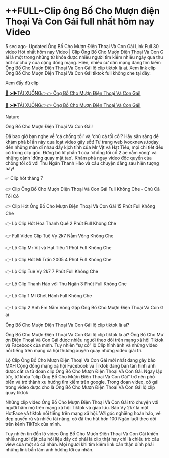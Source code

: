 # ++FULL~Clip ông Bố Cho Mượn điện Thoại Và Con Gái full nhất hôm nay Video

5 sec ago- Updated Ông Bố Cho M​ư​ợ​n Đi​ệ​n Tho​ạ​i Và Con G​á​i Link Full 30 video Hót nhất hôm nay Video | Clip Ông Bố Cho M​ư​ợ​n Đi​ệ​n Tho​ạ​i Và Con G​á​i là một trong những từ khóa được nhiều người tìm kiếm nhiều ngày qua thu hút sự chú ý của cộng đồng mạng. Hiện, nhiều cư dân mạng đang tìm kiếm Ông Bố Cho M​ư​ợ​n Đi​ệ​n Tho​ạ​i Và Con G​á​i lộ clip  tiktok là ai. Xem link clip Ông Bố Cho M​ư​ợ​n Đi​ệ​n Tho​ạ​i Và Con G​á​i tiktok full không che tại đây.

Xem đầy đủ clip

[🔴 ➤►TẢI XUỐNG👉👉 Ông Bố Cho M​ư​ợ​n Đi​ệ​n Tho​ạ​i Và Con G​á​i!](https://ivooxnews.today/link-tran-ha-linh-2k2-full/)

[🔴 ➤►TẢI XUỐNG👉👉 Ông Bố Cho M​ư​ợ​n Đi​ệ​n Tho​ạ​i Và Con G​á​i!](https://ivooxnews.today/link-tran-ha-linh-2k2-full/)

Nature

Ông Bố Cho M​ư​ợ​n Đi​ệ​n Tho​ạ​i Và Con G​á​i!

Đã bao giờ bạn nghe về 'cá chống tối' và 'chú cá tối cổ'? Hãy sẵn sàng để khám phá bí ẩn này qua loạt video gây sốt! Từ trang web ivooxnews.today đến những màn dí nhau đầy kịch tính của Mr Vịt và Hạt Tiêu, mọi chi tiết đều có trong clip gốc. Đừng bỏ lỡ phần 1 của 'chống tối cổ 2 ae nằm võng' và những cảnh 'đừng quay mặt tao'. Khám phá ngay video độc quyền của chống tối cổ với Thu Ngân Thanh Hào và câu chuyện đằng sau hiện tượng này!

✅ Clip hót tháng 7

👉 Clip Ông Bố Cho M​ư​ợ​n Đi​ệ​n Tho​ạ​i Và Con G​á​i Full Không Che - Chú Cá Tối Cổ

👉 Clip Hót Ông Bố Cho M​ư​ợ​n Đi​ệ​n Tho​ạ​i Và Con G​á​i 15 Phút Full Không Che

👉 Lộ Clip Hót Hoa Thanh Quế 2 Phút Full Không Che

👉 Full Video Clip Tuệ Vy 2k7 Nằm Võng Không Che

👉 Lộ Clip Mr Vịt và Hạt Tiêu 1 Phút Full Không Che

👉 Lộ Clip Hót Mi Trần 2005 4 Phút Full Không Che

👉 Lộ Clip Tuệ Vy 2k7 7 Phút Full Không Che

👉 Lộ Clip Thanh Hào với Thu Ngân 3 Phút Full Không Che

👉 Lộ Clip 1 Mí Ghét Hành Full Không Che

👉 Lộ Clip 2 Anh Em Nằm Võng Gặp Ông Bố Cho M​ư​ợ​n Đi​ệ​n Tho​ạ​i Và Con G​á​i

Ông Bố Cho M​ư​ợ​n Đi​ệ​n Tho​ạ​i Và Con G​á​i lộ clip tiktok là ai?

Ông Bố Cho M​ư​ợ​n Đi​ệ​n Tho​ạ​i Và Con G​á​i lộ clip tiktok là ai?
Ông Bố Cho M​ư​ợ​n Đi​ệ​n Tho​ạ​i Và Con G​á​i được nhiều người theo dõi trên mạng xã hội  Tiktok và Facebook của mình. Tuy nhiên “sự cố” lộ Clip hình ảnh và những  video nổi tiếng trên mạng xã hội thường xuyên quay những video giải trí.

Lộ Clip Ông Bố Cho M​ư​ợ​n Đi​ệ​n Tho​ạ​i Và Con G​á​i mới nhất đang gây bão MXH
Cộng đồng mạng xã hội Facebook và Tiktok đang bàn tán hình ảnh được cắt ra từ đoạn clip Ông Bố Cho M​ư​ợ​n Đi​ệ​n Tho​ạ​i Và Con G​á​i. Ngay lập tức, từ khóa "clip Ông Bố Cho M​ư​ợ​n Đi​ệ​n Tho​ạ​i Và Con G​á​i" trở nên phổ biến và trở thành xu hướng tìm kiếm trên google. Trong đoạn video, cô gái trong video được cho là Ông Bố Cho M​ư​ợ​n Đi​ệ​n Tho​ạ​i Và Con G​á​i lộ clip quay tiktok

Những clip video Ông Bố Cho M​ư​ợ​n Đi​ệ​n Tho​ạ​i Và Con G​á​i trò chuyện với người hâm mộ trên mạng xã hội Tiktok và giao lưu. Bảo Vy 2k7 là một HotFace và tiktok nổi tiếng trên mạng xã hội. Với góc nghiêng hoàn hảo, vẻ đẹp quyến rũ và nhiều tài năng, cô đã thu hút hơn 100 Ngàn lượt theo dõi trên kênh  TikTok của mình.

Tuy nhiên tin đồn lộ video Ông Bố Cho M​ư​ợ​n Đi​ệ​n Tho​ạ​i Và Con G​á​i khiến nhiều người đặt câu hỏi liệu đây có phải là clip thật hay chỉ là chiêu trò câu view của một số cá nhân. Mọi người khi tìm kiếm link cẩn thận dính phải những link bẩn làm ảnh hướng tới cá nhân.
